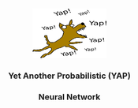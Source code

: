 <p align="center">
  <img width="150" height="100" src="https://github.com/statcompute/yap/blob/master/code/yap2.png">
</p>

### <p align="center"> Yet Another Probabilistic (YAP) </p>
### <p align="center">  Neural Network </p>

